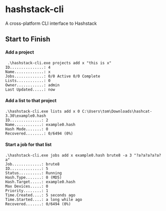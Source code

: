 # hashstack-cli
A cross-platform CLI interface to Hashstack

## Start to Finish

#### Add a project
```
 .\hashstack-cli.exe projects add x "this is x"
ID...............: 4
Name.............: x
Jobs.............: 0/0 Active 0/0 Complete
Lists............: 0
Owner............: admin
Last Updated.....: now
```

#### Add a list to that project
```
.\hashstack-cli.exe lists add x 0 C:\Users\tom\Downloads\hashcat-3.30\example0.hash
ID..............: 2
Name............: example0.hash
Hash Mode.......: 0
Recovered........: 0/6494 (0%)
```

#### Start a job for that list
```
.\hashstack-cli.exe jobs add x example0.hash brute8 -a 3 "?a?a?a?a?a?a"
Job.............: brute8
ID..............: 5
Status..........: Running
Hash.Type.......: 0 (MD5)
Hash.Target.....: example0.hash
Max Devices.....: 0
Priority........: 1
Time.Created....: 5 seconds ago
Time.Started....: a long while ago
Recovered.......: 0/6494 (0%)
```